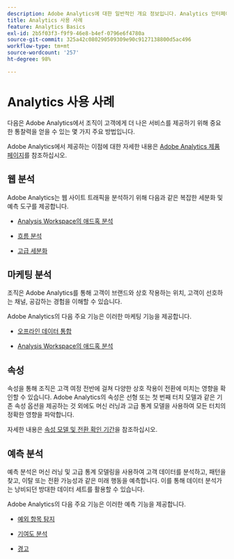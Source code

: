 ```yaml
---
description: Adobe Analytics에 대한 일반적인 개요 정보입니다. Analytics 인터페이스에 대한 정보와 관리자, 분석가, 사용자 및 개발자를 위한 시작 정보가 포함됩니다.
title: Analytics 사용 사례
feature: Analytics Basics
exl-id: 2b5f03f3-f9f9-46e8-b4ef-0796e6f4780a
source-git-commit: 325a42c080290509309e90c9127138800d5ac496
workflow-type: tm+mt
source-wordcount: '257'
ht-degree: 98%

---
```


# Analytics 사용 사례

다음은 Adobe Analytics에서 조직이 고객에게 더 나은 서비스를 제공하기 위해 중요한 통찰력을 얻을 수 있는 몇 가지 주요 방법입니다.

Adobe Analytics에서 제공하는 이점에 대한 자세한 내용은 [Adobe Analytics 제품 페이지](https://business.adobe.com/products/analytics/adobe-analytics.html)를 참조하십시오.

## 웹 분석

Adobe Analytics는 웹 사이트 트래픽을 분석하기 위해 다음과 같은 복잡한 세분화 및 예측 도구를 제공합니다.

* [Analysis Workspace의 애드혹 분석](/help/analyze/analysis-workspace/home.md)

* [흐름 분석](/help/analyze/analysis-workspace/visualizations/c-flow/flow.md)

* [고급 세분화](/help/components/segmentation/seg-home.md)


## 마케팅 분석

조직은 Adobe Analytics를 통해 고객이 브랜드와 상호 작용하는 위치, 고객이 선호하는 채널, 공감하는 경험을 이해할 수 있습니다.

Adobe Analytics의 다음 주요 기능은 이러한 마케팅 기능을 제공합니다.

* [오프라인 데이터 통합](/help/import/data-sources/overview.md)

* [Analysis Workspace의 애드혹 분석](/help/analyze/analysis-workspace/home.md)

## 속성

속성을 통해 조직은 고객 여정 전반에 걸쳐 다양한 상호 작용이 전환에 미치는 영향을 확인할 수 있습니다. Adobe Analytics의 속성은 선형 또는 첫 번째 터치 모델과 같은 기존 속성 옵션을 제공하는 것 외에도 머신 러닝과 고급 통계 모델을 사용하여 모든 터치의 정확한 영향을 파악합니다.

자세한 내용은 [속성 모델 및 전환 확인 기간](/help/analyze/analysis-workspace/attribution/models.md)을 참조하십시오.

## 예측 분석

예측 분석은 머신 러닝 및 고급 통계 모델링을 사용하여 고객 데이터를 분석하고, 패턴을 찾고, 이탈 또는 전환 가능성과 같은 미래 행동을 예측합니다. 이를 통해 데이터 분석가는 낭비되던 방대한 데이터 세트를 활용할 수 있습니다.

Adobe Analytics의 다음 주요 기능은 이러한 예측 기능을 제공합니다.

* [예외 항목 탐지](/help/analyze/analysis-workspace/c-anomaly-detection/anomaly-detection.md)

* [기여도 분석](/help/analyze/analysis-workspace/c-anomaly-detection/run-contribution-analysis.md)

* [경고](/help/components/alerts/alerts-overview.md)
